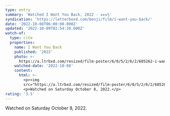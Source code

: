 ```yaml
---
type: entry
summary: 'Watched I Want You Back, 2022 - ★★★½'
syndication: 'https://letterboxd.com/benji/film/i-want-you-back/'
date: '2022-10-08T06:00:00.000Z'
updated: '2022-10-09T02:54:20.000Z'
watch-of:
  type: cite
  properties:
    name: I Want You Back
    published: '2022'
    photo: >-
      https://a.ltrbxd.com/resized/film-poster/6/0/5/2/6/2/605262-i-want-you-back-0-600-0-900-crop.jpg?v=a80ad7f02b
    watched-date: '2022-10-08'
    content:
      html: >-
        <p><img
        src="https://a.ltrbxd.com/resized/film-poster/6/0/5/2/6/2/605262-i-want-you-back-0-600-0-900-crop.jpg?v=a80ad7f02b"/></p>
        <p>Watched on Saturday October 8, 2022.</p>
rating: '3.5'
---
```

Watched on Saturday October 8, 2022.
